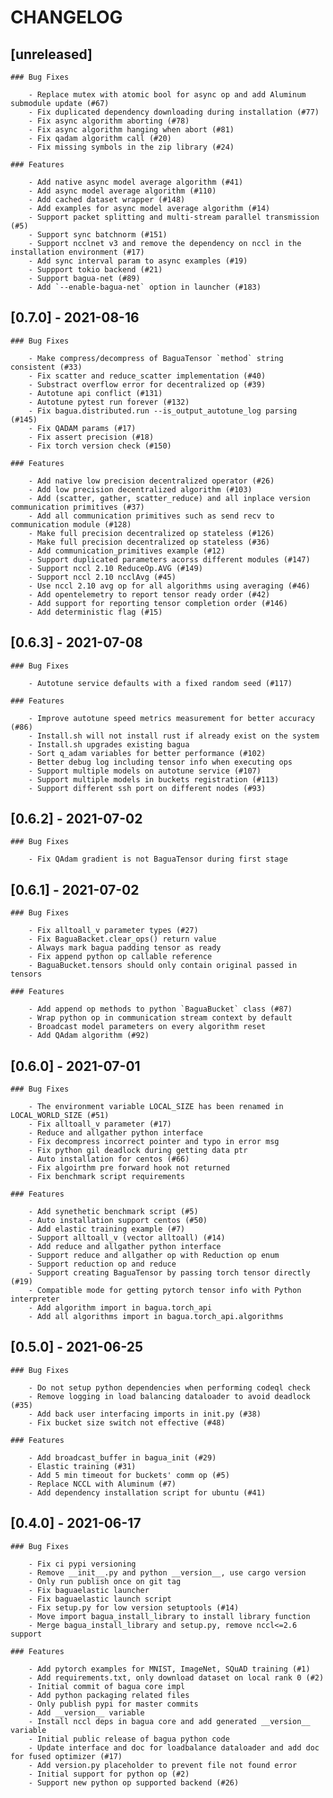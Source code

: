 # CHANGELOG

## [unreleased]

    ### Bug Fixes
    
        - Replace mutex with atomic bool for async op and add Aluminum submodule update (#67)
        - Fix duplicated dependency downloading during installation (#77)
        - Fix async algorithm aborting (#78)
        - Fix async algorithm hanging when abort (#81)
        - Fix qadam algorithm call (#20)
        - Fix missing symbols in the zip library (#24)

    ### Features
    
        - Add native async model average algorithm (#41)
        - Add async model average algorithm (#110)
        - Add cached dataset wrapper (#148)
        - Add examples for async model average algorithm (#14)
        - Support packet splitting and multi-stream parallel transmission (#5)
        - Support sync batchnorm (#151)
        - Support ncclnet v3 and remove the dependency on nccl in the installation environment (#17)
        - Add sync interval param to async examples (#19)
        - Suppport tokio backend (#21)
        - Support bagua-net (#89)
        - Add `--enable-bagua-net` option in launcher (#183)


## [0.7.0] - 2021-08-16

    ### Bug Fixes
    
        - Make compress/decompress of BaguaTensor `method` string consistent (#33)
        - Fix scatter and reduce_scatter implementation (#40)
        - Substract overflow error for decentralized op (#39)
        - Autotune api conflict (#131)
        - Autotune pytest run forever (#132)
        - Fix bagua.distributed.run --is_output_autotune_log parsing (#145)
        - Fix QADAM params (#17)
        - Fix assert precision (#18)
        - Fix torch version check (#150)

    ### Features
    
        - Add native low precision decentralized operator (#26)
        - Add low precision decentralized algorithm (#103)
        - Add (scatter, gather, scatter_reduce) and all inplace version communication primitives (#37)
        - Add all communication primitives such as send recv to communication module (#128)
        - Make full precision decentralized op stateless (#126)
        - Make full precision decentralized op stateless (#36)
        - Add communication_primitives example (#12)
        - Support duplicated parameters acorss different modules (#147)
        - Support nccl 2.10 ReduceOp.AVG (#149)
        - Support nccl 2.10 ncclAvg (#45)
        - Use nccl 2.10 avg op for all algorithms using averaging (#46)
        - Add opentelemetry to report tensor ready order (#42)
        - Add support for reporting tensor completion order (#146)
        - Add deterministic flag (#15)


## [0.6.3] - 2021-07-08

    ### Bug Fixes
    
        - Autotune service defaults with a fixed random seed (#117)

    ### Features
    
        - Improve autotune speed metrics measurement for better accuracy (#86)
        - Install.sh will not install rust if already exist on the system
        - Install.sh upgrades existing bagua
        - Sort q_adam variables for better performance (#102)
        - Better debug log including tensor info when executing ops
        - Support multiple models on autotune service (#107)
        - Support multiple models in buckets registration (#113)
        - Support different ssh port on different nodes (#93)


## [0.6.2] - 2021-07-02

    ### Bug Fixes
    
        - Fix QAdam gradient is not BaguaTensor during first stage


## [0.6.1] - 2021-07-02

    ### Bug Fixes
    
        - Fix alltoall_v parameter types (#27)
        - Fix BaguaBacket.clear_ops() return value
        - Always mark bagua padding tensor as ready
        - Fix append python op callable reference
        - BaguaBucket.tensors should only contain original passed in tensors

    ### Features
    
        - Add append op methods to python `BaguaBucket` class (#87)
        - Wrap python op in communication stream context by default
        - Broadcast model parameters on every algorithm reset
        - Add QAdam algorithm (#92)


## [0.6.0] - 2021-07-01

    ### Bug Fixes
    
        - The environment variable LOCAL_SIZE has been renamed in LOCAL_WORLD_SIZE (#51)
        - Fix alltoall_v parameter (#17)
        - Reduce and allgather python interface
        - Fix decompress incorrect pointer and typo in error msg
        - Fix python gil deadlock during getting data ptr
        - Auto installation for centos (#66)
        - Fix algoirthm pre forward hook not returned
        - Fix benchmark script requirements

    ### Features
    
        - Add synethetic benchmark script (#5)
        - Auto installation support centos (#50)
        - Add elastic training example (#7)
        - Support alltoall_v (vector alltoall) (#14)
        - Add reduce and allgather python interface
        - Support reduce and allgather op with Reduction op enum
        - Support reduction op and reduce
        - Support creating BaguaTensor by passing torch tensor directly (#19)
        - Compatible mode for getting pytorch tensor info with Python interpreter
        - Add algorithm import in bagua.torch_api
        - Add all algorithms import in bagua.torch_api.algorithms


## [0.5.0] - 2021-06-25

    ### Bug Fixes
    
        - Do not setup python dependencies when performing codeql check
        - Remove logging in load balancing dataloader to avoid deadlock (#35)
        - Add back user interfacing imports in init.py (#38)
        - Fix bucket size switch not effective (#48)

    ### Features
    
        - Add broadcast_buffer in bagua_init (#29)
        - Elastic training (#31)
        - Add 5 min timeout for buckets' comm op (#5)
        - Replace NCCL with Aluminum (#7)
        - Add dependency installation script for ubuntu (#41)


## [0.4.0] - 2021-06-17

    ### Bug Fixes
    
        - Fix ci pypi versioning
        - Remove __init__.py and python __version__, use cargo version
        - Only run publish once on git tag
        - Fix baguaelastic launcher
        - Fix baguaelastic launch script
        - Fix setup.py for low version setuptools (#14)
        - Move import bagua_install_library to install library function
        - Merge bagua_install_library and setup.py, remove nccl<=2.6 support

    ### Features
    
        - Add pytorch examples for MNIST, ImageNet, SQuAD training (#1)
        - Add requirements.txt, only download dataset on local rank 0 (#2)
        - Initial commit of bagua core impl
        - Add python packaging related files
        - Only publish pypi for master commits
        - Add __version__ variable
        - Install nccl deps in bagua core and add generated __version__ variable
        - Initial public release of bagua python code
        - Update interface and doc for loadbalance dataloader and add doc for fused optimizer (#17)
        - Add version.py placeholder to prevent file not found error
        - Initial support for python op (#2)
        - Support new python op supported backend (#26)



